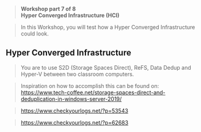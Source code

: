 >   **Workshop part 7 of 8**  
>   **Hyper Converged Infrastructure (HCI)**

>   In this Workshop, you will test how a Hyper Converged Infrastructure could
>   look.

Hyper Converged Infrastructure
------------------------------

>   You are to use S2D (Storage Spaces Direct), ReFS, Data Dedup and Hyper-V
>   between two classroom computers.

>   Inspiration on how to accomplish this can be found on:  
>   <https://www.tech-coffee.net/storage-spaces-direct-and-deduplication-in-windows-server-2019/>

>   <https://www.checkyourlogs.net/?p=53543>

>   <https://www.checkyourlogs.net/?p=62683>
